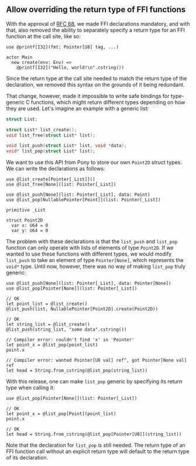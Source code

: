 ## Allow overriding the return type of FFI functions

With the approval of [RFC 68](https://github.com/ponylang/rfcs/pull/184), we made FFI declarations mandatory, and with that, also removed the ability to separately specify a return type for an FFI function at the call site, like so:

```pony
use @printf[I32](fmt: Pointer[U8] tag, ...)

actor Main
  new create(env: Env) =>
    @printf[I32]("Hello, world!\n".cstring())
```

Since the return type at the call site needed to match the return type of the declaration, we removed this syntax on the grounds of it being redundant.

That change, however, made it impossible to write safe bindings for type-generic C functions, which might return different types depending on how they are used. Let's imagine an example with a generic list:

```C
struct List;

struct List* list_create();
void list_free(struct List* list);

void list_push(struct List* list, void *data);
void* list_pop(struct List* list);
```

We want to use this API from Pony to store our own `Point2D` struct types. We can write the declarations as follows:

```pony
use @list_create[Pointer[_List]]()
use @list_free[None](list: Pointer[_List])

use @list_push[None](list: Pointer[_List], data: Point)
use @list_pop[NullablePointer[Point]](list: Pointer[_List])

primitive _List

struct Point2D
  var x: U64 = 0
  var y: U64 = 0
```

The problem with these declarations is that the `list_push` and `list_pop` function can only operate with lists of elements of type `Point2D`. If we wanted to use these functions with different types, we would modify `list_push` to take an element of type `Pointer[None]`, which represents the `void*` type. Until now, however, there was no way of making `list_pop` truly generic:

```pony
use @list_push[None](list: Pointer[_List], data: Pointer[None])
use @list_pop[Pointer[None]](list: Pointer[_List])

// OK
let point_list = @list_create()
@list_push(list, NullablePointer[Point2D].create(Point2D))

// OK
let string_list = @list_create()
@list_push(string_list, "some data".cstring())

// Compiler error: couldn't find 'x' in 'Pointer'
let point_x = @list_pop(point_list)
point.x

// Compiler error: wanted Pointer[U8 val] ref^, got Pointer[None val] ref
let head = String.from_cstring(@list_pop(string_list))
```

With this release, one can make `list_pop` generic by specifying its return type when calling it:

```pony
use @list_pop[Pointer[None]](list: Pointer[_List])

// OK
let point_x = @list_pop[Point](point_list)
point.x

// OK
let head = String.from_cstring(@list_pop[Pointer[U8]](string_list))
```

Note that the declaration for `list_pop` is still needed. The return type of an FFI function call without an explicit return type will default to the return type of its declaration.
